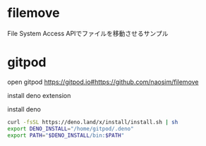 # filemove
File System Access APIでファイルを移動させるサンプル

# gitpod
open gitpod
https://gitpod.io#https://github.com/naosim/filemove

install deno extension

install deno
```sh
curl -fsSL https://deno.land/x/install/install.sh | sh
export DENO_INSTALL="/home/gitpod/.deno"
export PATH="$DENO_INSTALL/bin:$PATH"
```